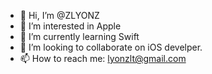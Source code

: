 - 👋 Hi, I’m @ZLYONZ
- 👀 I’m interested in Apple
- 🌱 I’m currently learning Swift
- 💞️ I’m looking to collaborate on iOS develper.
- 📫 How to reach me: lyonzlt@gmail.com

<!---
ZLYONZ/ZLYONZ is a ✨ special ✨ repository because its `README.md` (this file) appears on your GitHub profile.
You can click the Preview link to take a look at your changes.
--->
